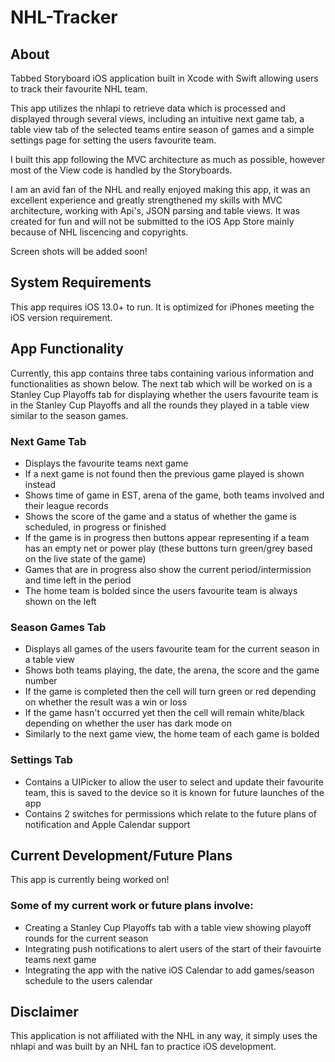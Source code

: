 # NHL-Tracker

## About

Tabbed Storyboard iOS application built in Xcode with Swift allowing users to track their favourite NHL team.

This app utilizes the nhlapi to retrieve data which is processed and displayed through several views, including an intuitive next game tab, a table view tab of the selected teams entire season of games and a simple settings page for setting the users favourite team.

I built this app following the MVC architecture as much as possible, however most of the View code is handled by the Storyboards.

I am an avid fan of the NHL and really enjoyed making this app, it was an excellent experience and greatly strengthened my skills with MVC architecture, working with Api's, JSON parsing and table views. It was created for fun and will not be submitted to the iOS App Store mainly because of NHL liscencing and copyrights.

Screen shots will be added soon!

## System Requirements

This app requires iOS 13.0+ to run. It is optimized for iPhones meeting the iOS version requirement.

## App Functionality

Currently, this app contains three tabs containing various information and functionalities as shown below. The next tab which will be worked on is a Stanley Cup Playoffs tab for displaying whether the users favourite team is in the Stanley Cup Playoffs and all the rounds they played in a table view similar to the season games.

### Next Game Tab

* Displays the favourite teams next game
* If a next game is not found then the previous game played is shown instead
* Shows time of game in EST, arena of the game, both teams involved and their league records
* Shows the score of the game and a status of whether the game is scheduled, in progress or finished
* If the game is in progress then buttons appear representing if a team has an empty net or power play (these buttons turn green/grey based on the live state of the game)
* Games that are in progress also show the current period/intermission and time left in the period
* The home team is bolded since the users favourite team is always shown on the left

### Season Games Tab

* Displays all games of the users favourite team for the current season in a table view
* Shows both teams playing, the date, the arena, the score and the game number
* If the game is completed then the cell will turn green or red depending on whether the result was a win or loss
* If the game hasn't occurred yet then the cell will remain white/black depending on whether the user has dark mode on
* Similarly to the next game view, the home team of each game is bolded

### Settings Tab

* Contains a UIPicker to allow the user to select and update their favourite team, this is saved to the device so it is known for future launches of the app
* Contains 2 switches for permissions which relate to the future plans of notification and Apple Calendar support

## Current Development/Future Plans

This app is currently being worked on!

### Some of my current work or future plans involve:

* Creating a Stanley Cup Playoffs tab with a table view showing playoff rounds for the current season
* Integrating push notifications to alert users of the start of their favouirte teams next game
* Integrating the app with the native iOS Calendar to add games/season schedule to the users calendar

## Disclaimer
This application is not affiliated with the NHL in any way, it simply uses the nhlapi and was built by an NHL fan to practice iOS development.
